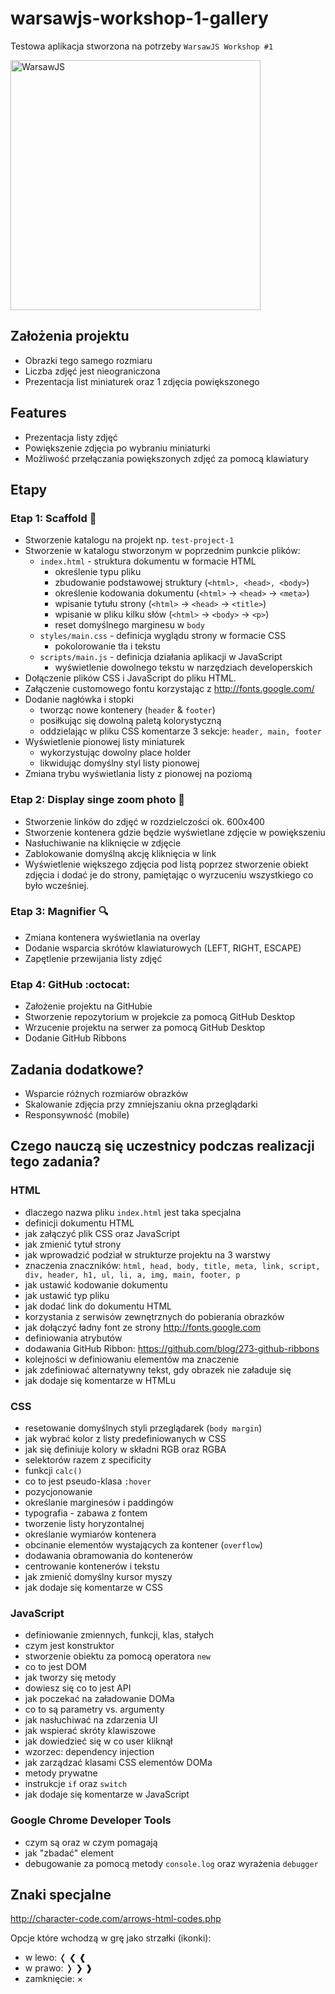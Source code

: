 # warsawjs-workshop-1-gallery

Testowa aplikacja stworzona na potrzeby `WarsawJS Workshop #1`

<img
    src="https://warsawjs.com/static/images/logos/logo-warsawjs.svg"
    width="400"
    alt="WarsawJS"
/>

## Założenia projektu

* Obrazki tego samego rozmiaru
* Liczba zdjęć jest nieograniczona
* Prezentacja list miniaturek oraz 1 zdjęcia powiększonego

## Features

* Prezentacja listy zdjęć
* Powiększenie zdjęcia po wybraniu miniaturki
* Możliwość przełączania powiększonych zdjęć za pomocą klawiatury

## Etapy

### Etap 1: Scaffold :file_folder:

* Stworzenie katalogu na projekt np. `test-project-1`
* Stworzenie w katalogu stworzonym w poprzednim punkcie plików:
    - `index.html` - struktura dokumentu w formacie HTML
        * określenie typu pliku
        * zbudowanie podstawowej struktury (`<html>, <head>, <body>`)
        * określenie kodowania dokumentu (`<html>` -> `<head>` -> `<meta>`)
        * wpisanie tytułu strony (`<html>` -> `<head>` -> `<title>`)
        * wpisanie w pliku kilku słów (`<html>` -> `<body>` -> `<p>`)
        * reset domyślnego marginesu w `body`
    - `styles/main.css` - definicja wyglądu strony w formacie CSS
        * pokolorowanie tła i tekstu
    - `scripts/main.js` - definicja działania aplikacji w JavaScript
        * wyświetlenie dowolnego tekstu w narzędziach developerskich
* Dołączenie plików CSS i JavaScript do pliku HTML.
* Załączenie customowego fontu korzystając z http://fonts.google.com/
* Dodanie nagłówka i stopki
    - tworząc nowe kontenery (`header` & `footer`)
    - posiłkując się dowolną paletą kolorystyczną
    - oddzielając w pliku CSS komentarze 3 sekcje: `header, main, footer`
* Wyświetlenie pionowej listy miniaturek
    - wykorzystując dowolny place holder
    - likwidując domyślny styl listy pionowej
* Zmiana trybu wyświetlania listy z pionowej na poziomą

### Etap 2: Display singe zoom photo &#x1F3C3;

* Stworzenie linków do zdjęć w rozdzielczości ok. 600x400
* Stworzenie kontenera gdzie będzie wyświetlane zdjęcie w powiększeniu
* Nasłuchiwanie na kliknięcie w zdjęcie
* Zablokowanie domyślną akcję kliknięcia w link
* Wyświetlenie większego zdjęcia pod listą poprzez stworzenie obiekt zdjęcia
    i dodać je do strony, pamiętając o wyrzuceniu wszystkiego co było wcześniej.

### Etap 3: Magnifier :mag:

* Zmiana kontenera wyświetlania na overlay
* Dodanie wsparcia skrótów klawiaturowych (LEFT, RIGHT, ESCAPE)
* Zapętlenie przewijania listy zdjęć

### Etap 4: GitHub :octocat:

* Założenie projektu na GitHubie
* Stworzenie repozytorium w projekcie za pomocą GitHub Desktop
* Wrzucenie projektu na serwer za pomocą GitHub Desktop
* Dodanie GitHub Ribbons

## Zadania dodatkowe?

* Wsparcie różnych rozmiarów obrazków
* Skalowanie zdjęcia przy zmniejszaniu okna przeglądarki
* Responsywność (mobile)

## Czego nauczą się uczestnicy podczas realizacji tego zadania?

### HTML

* dlaczego nazwa pliku `index.html` jest taka specjalna
* definicji dokumentu HTML
* jak załączyć plik CSS oraz JavaScript
* jak zmienić tytuł strony
* jak wprowadzić podział w strukturze projektu na 3 warstwy
* znaczenia znaczników: `html, head, body, title, meta, link, script, div, header, h1, ul, li, a, img, main, footer, p`
* jak ustawić kodowanie dokumentu
* jak ustawić typ pliku
* jak dodać link do dokumentu HTML
* korzystania z serwisów zewnętrznych do pobierania obrazków
* jak dołączyć ładny font ze strony http://fonts.google.com
* definiowania atrybutów
* dodawania GitHub Ribbon: https://github.com/blog/273-github-ribbons
* kolejności w definiowaniu elementów ma znaczenie
* jak zdefiniować alternatywny tekst, gdy obrazek nie załaduje się
* jak dodaje się komentarze w HTMLu

### CSS

* resetowanie domyślnych styli przeglądarek (`body margin`)
* jak wybrać kolor z listy predefiniowanych w CSS
* jak się definiuje kolory w składni RGB oraz RGBA
* selektorów razem z specificity
* funkcji `calc()`
* co to jest pseudo-klasa `:hover`
* pozycjonowanie
* określanie marginesów i paddingów
* typografia - zabawa z fontem
* tworzenie listy horyzontalnej
* określanie wymiarów kontenera
* obcinanie elementów wystających za kontener (`overflow`)
* dodawania obramowania do kontenerów
* centrowanie kontenerów i tekstu
* jak zmienić domyślny kursor myszy
* jak dodaje się komentarze w CSS

### JavaScript

* definiowanie zmiennych, funkcji, klas, stałych
* czym jest konstruktor
* stworzenie obiektu za pomocą operatora `new`
* co to jest DOM
* jak tworzy się metody
* dowiesz się co to jest API
* jak poczekać na załadowanie DOMa
* co to są parametry vs. argumenty
* jak nasłuchiwać na zdarzenia UI
* jak wspierać skróty klawiszowe
* jak dowiedzieć się w co user kliknął
* wzorzec: dependency injection
* jak zarządzać klasami CSS elementów DOMa
* metody prywatne
* instrukcje `if` oraz `switch`
* jak dodaje się komentarze w JavaScript

### Google Chrome Developer Tools

* czym są oraz w czym pomagają
* jak "zbadać" element
* debugowanie za pomocą metody `console.log` oraz wyrażenia `debugger`

## Znaki specjalne

<http://character-code.com/arrows-html-codes.php>

Opcje które wchodzą w grę jako strzałki (ikonki):

* w lewo: &#x276c; &#x276e; &#x2770;
* w prawo: &#x276d; &#x276f; &#x2771;
* zamknięcie: &#xD7;
